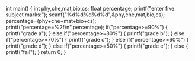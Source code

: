 int main()
{
 int phy,che,mat,bio,cs;
 float percentage;
 printf("enter five subject marks:");
 scanf("%d%d%d%d%d",&phy,che,mat,bio,cs);
 percentage=(phy+che+mat+bio+cs);
 printf("percentage=%2f\n",percentage);
 if("percentage>=90%")
 {
  printf("grade a");
 }
 else if("percentage>=80%")
 {
  printf("grade b");
 }
 else if("percentage>=70%")
 {
     printf("grade c");
 }
 else if("percentage>=60%")
 {
     printf("grade d");
 }
 else if("percentage>=50%")
 {
     printf("grade e");
 }
 else
 {
     printf("fail");
 }
  return 0;
}
